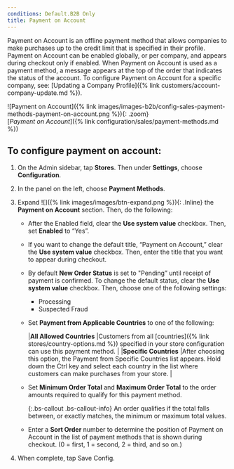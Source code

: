 ```yaml
---
conditions: Default.B2B Only
title: Payment on Account
---
```



Payment on Account is an offline payment method that allows companies to make purchases up to the credit limit that is specified in their profile. Payment on Account can be enabled globally, or per company, and appears during checkout only if enabled. When Payment on Account is used as a payment method, a message appears at the top of the order that indicates the status of the account. To configure Payment on Account for a specific company, see: [Updating a Company Profile]({% link customers/account-company-update.md %}).

![Payment on Account]({% link images/images-b2b/config-sales-payment-methods-payment-on-account.png %}){: .zoom}  
[_Payment on Account_]({% link configuration/sales/payment-methods.md %})

## To configure payment on account:

1. On the Admin sidebar, tap **Stores**. Then under **Settings**, choose **Configuration**.

1. In the panel on the left, choose **Payment Methods**.

1. Expand ![]({% link images/images/btn-expand.png %}){: .Inline} the **Payment on Account** section. Then, do the following:

   - After the Enabled field, clear the **Use system value** checkbox. Then, set **Enabled** to “Yes”.

   - If you want to change the default title, “Payment on Account,” clear the **Use system value** checkbox. Then, enter the title that you want to appear during checkout.

   - By default **New Order Status** is set to "Pending” until receipt of payment is confirmed. To change the default status, clear the **Use system value** checkbox. Then, choose one of the following settings:

     - Processing
     - Suspected Fraud

   - Set **Payment from Applicable Countries** to one of the following:

     |**All Allowed Countries** |Customers from all [countries]({% link stores/country-options.md %}) specified in your store configuration can use this payment method. |
     |**Specific Countries** |After choosing this option, the Payment from Specific Countries list appears. Hold down the Ctrl key and select each country in the list where customers can make purchases from your store. |

   - Set **Minimum Order Total** and **Maximum Order Total** to the order amounts required to qualify for this payment method.

     {:.bs-callout .bs-callout-info}
     An order qualifies if the total falls between, or exactly matches, the minimum or maximum total values.

   - Enter a **Sort Order** number to determine the position of Payment on Account in the list of payment methods that is shown during checkout. (0 = first, 1 = second, 2 = third, and so on.)

1. When complete, tap <span class="btn">Save Config</span>.
